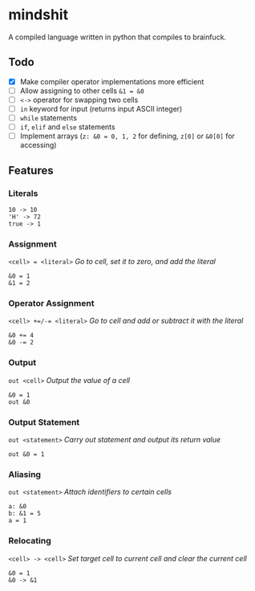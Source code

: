 # mindshit
A compiled language written in python that compiles to brainfuck.

## Todo

- [x] Make compiler operator implementations more efficient
- [ ] Allow assigning to other cells `&1 = &0`
- [ ] `<->` operator for swapping two cells
- [ ] `in` keyword for input (returns input ASCII integer)
- [ ] `while` statements
- [ ] `if`, `elif` and `else` statements
- [ ] Implement arrays (`z: &0 = 0, 1, 2` for defining, `z[0]` or `&0[0]` for accessing)

## Features

### Literals
    10 -> 10
    'H' -> 72
    true -> 1

### Assignment
`<cell> = <literal>`
*Go to cell, set it to zero, and add the literal*

    &0 = 1
    &1 = 2

### Operator Assignment
`<cell> +=/-= <literal>`
*Go to cell and add or subtract it with the literal*

    &0 += 4
    &0 -= 2

### Output
`out <cell>`
*Output the value of a cell*

    &0 = 1
    out &0

### Output Statement
`out <statement>`
*Carry out statement and output its return value*

    out &0 = 1

### Aliasing
`out <statement>`
*Attach identifiers to certain cells*

    a: &0
    b: &1 = 5
    a = 1

### Relocating
`<cell> -> <cell>`
*Set target cell to current cell and clear the current cell*

    &0 = 1
    &0 -> &1